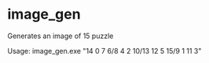# image_gen

Generates an image of 15 puzzle

Usage:
image_gen.exe "14 0 7 6/8 4 2 10/13 12 5 15/9 1 11 3"
